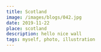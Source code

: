 ```yaml
---
title: Scotland
image: /images/blogs/042.jpg
date: 2019-11-22
place: scotland
description: hello nice wall
tags: myself, photo, illustration
---
```

